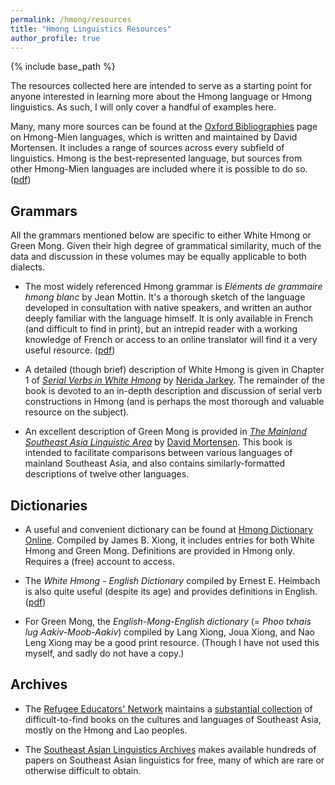```yaml
---
permalink: /hmong/resources
title: "Hmong Linguistics Resources"
author_profile: true
---
```


{% include base_path %}

The resources collected here are intended to serve as a starting point for anyone interested in learning more about the Hmong language or Hmong linguistics. As such, I will only cover a handful of examples here. 

Many, many more sources can be found at the [Oxford Bibliographies](https://www.oxfordbibliographies.com/view/document/obo-9780199772810/obo-9780199772810-0173.xml "OBO: Hmong-Mien Languages") page on Hmong-Mien languages, which is written and maintained by David Mortensen. It includes a range of sources across every subfield of linguistics. Hmong is the best-represented language, but sources from other Hmong-Mien languages are included where it is possible to do so. ([pdf](/files/Mortensen-2014.pdf "OBO: Hmong-Mien Languages"))

## Grammars

All the grammars mentioned below are specific to either White Hmong or Green Mong. Given their high degree of grammatical similarity, much of the data and discussion in these volumes may be equally applicable to both dialects. 

*	The most widely referenced Hmong grammar is *Eléments de grammaire hmong blanc* by Jean Mottin. It's a thorough sketch of the language developed in consultation with native speakers, and written an author deeply familiar with the language himself. It is only available in French (and difficult to find in print), but an intrepid reader with a working knowledge of French or access to an online translator will find it a very useful resource. ([pdf](http://www.reninc.org/bookshelf/elements_de_grammaire_hmong.pdf "Eléments de grammaire hmong blanc"))

*	A detailed (though brief) description of White Hmong is given in Chapter 1 of [*Serial Verbs in White Hmong*](https://brill.com/view/title/31661 "Brill: Serial Verbs in White Hmong") by [Nerida Jarkey](https://www.sydney.edu.au/arts/about/our-people/academic-staff/nerida-jarkey.html "University of Sydney: Nerida Jarkey"). The remainder of the book is devoted to an in-depth description and discussion of serial verb constructions in Hmong (and is perhaps the most thorough and valuable resource on the subject). 

*	An excellent description of Green Mong is provided in [*The Mainland Southeast Asia Linguistic Area*](https://www.degruyter.com/document/doi/10.1515/9783110401981/html "DeGruyter: The Mainland Southeast Asia Linguistic Area") by [David Mortensen](https://www.cs.cmu.edu/~dmortens/ "Carnegie Mellon University: David Mortensen"). This book is intended to facilitate comparisons between various languages of mainland Southeast Asia, and also contains similarly-formatted descriptions of twelve other languages. 

## Dictionaries

*	A useful and convenient dictionary can be found at [Hmong Dictionary Online](http://hmongdictionary.us/ "Hmong Dictionary Online"). Compiled by James B. Xiong, it includes entries for both White Hmong and Green Mong. Definitions are provided in Hmong only. Requires a (free) account to access.

*	The *White Hmong - English Dictionary* compiled by Ernest E. Heimbach is also quite useful (despite its age) and provides definitions in English. ([pdf](/files/Heimbach-1978.pdf "White Hmong - English Dictionary"))

*	For Green Mong, the *English-Mong-English dictionary* (= *Phoo txhais lug Aakiv-Moob-Aakiv*) compiled by Lang Xiong, Joua Xiong, and Nao Leng Xiong may be a good print resource. (Though I have not used this myself, and sadly do not have a copy.)

## Archives

*	The [Refugee Educators' Network](http://www.reninc.org/ "RENINC: Home") maintains a [substantial collection](http://www.reninc.org/bookshelf/ "RENINC: Bookshelf") of difficult-to-find books on the cultures and languages of Southeast Asia, mostly on the Hmong and Lao peoples.  

*	The [Southeast Asian Linguistics Archives](http://sealang.net/sala/ "SEALang: SALA") makes available hundreds of papers on Southeast Asian linguistics for free, many of which are rare or otherwise difficult to obtain. 




